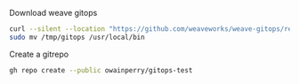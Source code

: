
Download weave gitops 
```bash
curl --silent --location "https://github.com/weaveworks/weave-gitops/releases/download/v0.6.2/gitops-$(uname)-$(uname -m).tar.gz" | tar xz -C /tmp
sudo mv /tmp/gitops /usr/local/bin
```

Create a gitrepo
```bash
gh repo create --public owainperry/gitops-test
```



